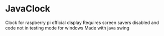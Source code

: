 # JavaClock
 
Clock for raspberry pi official display
Requires screen savers disabled and code not in testing mode for windows
Made with java swing
